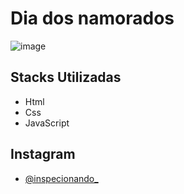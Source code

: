 # Dia dos namorados
![image](https://github.com/user-attachments/assets/aff560b5-0588-49d5-8c96-9653c3796e25)

## Stacks Utilizadas
- Html 
- Css 
- JavaScript

## Instagram
- [@inspecionando_](https://instagram.com/inspecionando_?igshid=OGQ5ZDc2ODk2ZA==)
